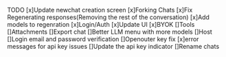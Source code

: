 TODO
[x]Update newchat creation screen
[x]Forking Chats
[x]Fix Regenerating responses(Removing the rest of the conversation) 
[x]Add models to regenration
[x]Login/Auth
[x]Update UI
[x]BYOK
[]Tools
[]Attachments
[]Export chat
[]Better LLM menu with more models
[]Host
[]Login email and password verification
[]Openouter key fix
[x]error messages for api key issues
[]Update the api key indicator
[]Rename chats